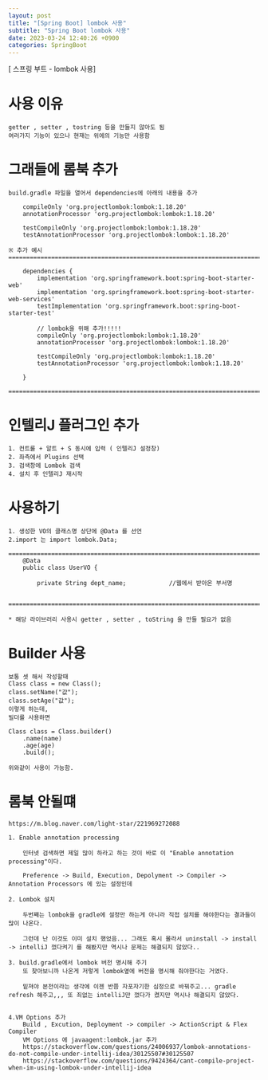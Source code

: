 ```yaml
---
layout: post
title: "[Spring Boot] lombok 사용"
subtitle: "Spring Boot lombok 사용"
date: 2023-03-24 12:40:26 +0900
categories: SpringBoot
---
```

[ 스프링 부트 - lombok 사용]

# 사용 이유
	getter , setter , tostring 등을 만들지 않아도 됨
	여러가지 기능이 있으나 현재는 위에의 기능만 사용함


# 그래들에 롬북 추가

	build.gradle 파일을 열어서 dependencies에 아래의 내용을 추가

		compileOnly 'org.projectlombok:lombok:1.18.20'
		annotationProcessor 'org.projectlombok:lombok:1.18.20'

		testCompileOnly 'org.projectlombok:lombok:1.18.20'
		testAnnotationProcessor 'org.projectlombok:lombok:1.18.20'
	
	※ 추가 예시
	=====================================================================================================================================================

		dependencies {
			implementation 'org.springframework.boot:spring-boot-starter-web'
			implementation 'org.springframework.boot:spring-boot-starter-web-services'
			testImplementation 'org.springframework.boot:spring-boot-starter-test'

			// lombok을 위해 추가!!!!!
			compileOnly 'org.projectlombok:lombok:1.18.20'
			annotationProcessor 'org.projectlombok:lombok:1.18.20'

			testCompileOnly 'org.projectlombok:lombok:1.18.20'
			testAnnotationProcessor 'org.projectlombok:lombok:1.18.20'

		}

	=====================================================================================================================================================

# 인텔리J 플러그인 추가
	
	1. 컨트롤 + 알트 + S 동시에 입력 ( 인텔리J 설정창)
	2. 좌측에서 Plugins 선택
	3. 검색창에 Lombok 검색
	4. 설치 후 인텔리J 재시작

	
# 사용하기

	1. 생성한 VO의 클래스명 상단에 @Data 를 선언
	2.import 는 import lombok.Data;
	
	=====================================================================================================================================================
		@Data
		public class UserVO {

			private String dept_name;            //웹에서 받아온 부서명


	=====================================================================================================================================================

	* 해당 라이브러리 사용시 getter , setter , toString 을 만들 필요가 없음




# Builder 사용
	
	보통 셋 해서 작성할때
	Class class = new Class();
	class.setName("값");
	class.setAge("값");
	이렇게 하는데,
	빌더를 사용하면

	Class class = Class.builder()
		.name(name)
		.age(age)
		.build();
	
	위와같이 사용이 가능함.


# 롬북 안될떄

	https://m.blog.naver.com/light-star/221969272088

	1. Enable annotation processing

		인터넷 검색하면 제일 많이 하라고 하는 것이 바로 이 "Enable annotation processing"이다.

		Preference -> Build, Execution, Depolyment -> Compiler -> Annotation Processors 에 있는 설정인데

	2. Lombok 설치

		두번째는 lombok을 gradle에 설정만 하는게 아니라 직접 설치를 해야한다는 결과들이 많이 나온다.

		그런데 난 이것도 이미 설치 했었음... 그래도 혹시 몰라서 uninstall -> install -> intelliJ 껐다켜기 를 해봤지만 역시나 문제는 해결되지 않았다..

	3. build.gradle에서 lombok 버전 명시해 주기
		또 찾아보니까 나온게 저렇게 lombok옆에 버전을 명시해 줘야한다는 거였다.

		밑져야 본전이라는 생각에 이젠 반쯤 자포자기한 심정으로 바꿔주고... gradle refresh 해주고,,, 또 죄없는 intelliJ만 껐다가 켰지만 역시나 해결되지 않았다.

	
	4.VM Options 추가
		Build , Excution, Deployment -> compiler -> ActionScript & Flex Compiler 
		VM Options 에 javaagent:lombok.jar 추가
		https://stackoverflow.com/questions/24006937/lombok-annotations-do-not-compile-under-intellij-idea/30125507#30125507
		https://stackoverflow.com/questions/9424364/cant-compile-project-when-im-using-lombok-under-intellij-idea
